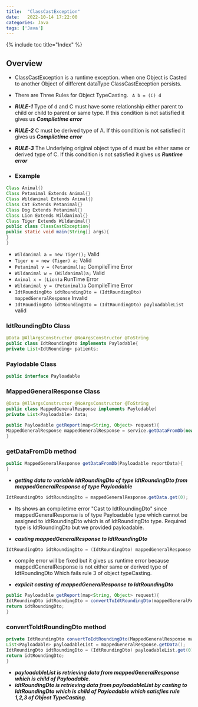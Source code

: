 ```yaml
---
title:  "ClassCastException"
date:   2022-10-14 17:22:00
categories: Java
tags: ['Java']
---
```


{% include toc title="Index" %}

## Overview
* ClassCastException is a runtime exception. when one Object is Casted to another Object of different dataType ClassCastException persists.
* There are Three Rules for Object TypeCasting.
` A b = (C) d`
* ***RULE-1*** Type of d and C must have some relationship either parent to child or child to parent or same type. If this condition is not satisfied it gives us ***Compiletime error***
* ***RULE-2*** C must be derived type of A. If this condition is not satisfied it gives us ***Compiletime error***
* ***RULE-3*** The Underlying original object type of d must be either same or derived type of C. If this condition is not satisfied it gives us ***Runtime error***

* ### Example
``` java
Class Animal{}
Class Petanimal Extends Animal{}
Class Wildanimal Extends Animal{}
Class Cat Extends Petanimal{}
Class Dog Extends Petanimal{}
Class Lion Extends Wildanimal{}
Class Tiger Extends Wildanimal{}
public class ClassCastException{
public static void main(String[] args){
}
}
```

* `Wildanimal a = new Tiger();` Valid
* `Tiger u = new (Tiger) a;` Valid
* `Petanimal v = (Petanimal)a;` CompileTime Error
* `Wildanimal w = (Wildanimal)a;` Valid
* `Animal x = (Lion)a` RunTime Error
* `Wildanimal y = (Petanimal)a` CompileTime Error
* `IdtRoundingDto idtRoundingDto = (IdtRoundingDto) mappedGeneralResponse` Invalid
* `IdtRoundingDto idtRoundingDto = (IdtRoundingDto) payloadableList` valid

###  IdtRoundingDto Class
``` java
@Data @AllArgsConstructor @NoArgsConstructor @ToString
public class IdtRoundingDto implements Paylodable{
private List<IdtRounding> patients;
```

### Paylodable Class
``` java
public interface Payloadable
```

### MappedGeneralResponse Class
``` java
@Data @AllArgsConstructor @NoArgsConstructor @ToString
public class MappedGeneralResponse implements Paylodable{
private List<Payloadable> data;
```

``` java
public Payloadable getReport(map<String, Object> request){
MappedGeneralResponse mappedGeneralResponse = service.getDataFromDb(new IdtRoundingDto());
}
```

### getDataFromDb method
``` java
public MappedGeneralResponse getDataFromDb(Payloadable reportData){
}
```

* ***getting data to variable idtRoundingDto of type IdtRoundingDto from mappedGeneralResponse of type Payloadable***
``` java
IdtRoundingDto idtRoundingDto = mappedGeneralResponse.getData.get(0); 
```
* Its shows an compiletime error "Cast to IdtRoundingDto" since mappedGeneralResponse is of type Payloadable type which cannot be assigned to idtRoundingDto which is of IdtRoundingDto type. Required type is IdtRoundingDto but we provided  payloadable.

* ***casting mappedGeneralResponse to IdtRoundingDto***
``` java 
IdtRoundingDto idtRoundingDto = (IdtRoundingDto) mappedGeneralResponse.getData.get(0); 
```
* compile error will be fixed but it gives us runtime error because mappedGeneralResponse is not either same or derived type of IdtRoundingDto Which fails rule 3 of object typeCasting.

* ***explicit casting of mappedGeneralResponse to IdtRoundingDto***
``` java
public Payloadable getReport(map<String, Object> request){
IdtRoundingDto idtRoundingDto = convertToIdtRoundingDto(mappedGeneralResponse);
return idtRoundingDto;
}
```

### convertToIdtRoundingDto method
``` java
private IdtRoundingDto convertToIdtRoundingDto(MappedGeneralResponse mappedGeneralResponse){
List<Payloadable> payloadableList = mappedGeneralResponse.getData();
IdtRoundingDto idtRoundingDto = (IdtRoundingDto) payloadableList.get(0);
return idtRoundingDto;
}
```
* ***payloadableList is retrieving data from mappedGeneralResponse which is child of Payloadable***.
* ***idtRoundingDto is retrieving data from payloadableList by casting to IdtRoundingDto which is child of Payloadable which satisfies rule 1,2,3 of Object TypeCasting.***